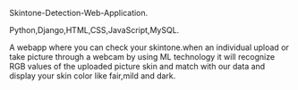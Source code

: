  Skintone-Detection-Web-Application.
 
 Python,Django,HTML,CSS,JavaScript,MySQL.
 
 A webapp where you can check your skintone.when an individual upload or take picture through a webcam by using ML technology it will recognize RGB values of the uploaded picture skin and match with our data and display your skin color like fair,mild and dark.
